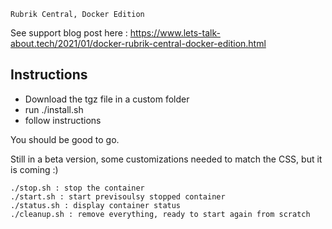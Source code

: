 ```
Rubrik Central, Docker Edition
```
See support blog post here : https://www.lets-talk-about.tech/2021/01/docker-rubrik-central-docker-edition.html

## Instructions

- Download the tgz file in a custom folder
- run ./install.sh
- follow instructions

You should be good to go.

Still in a beta version, some customizations needed to match the CSS, but it is coming :)

```
./stop.sh : stop the container
./start.sh : start previsoulsy stopped container
./status.sh : display container status
./cleanup.sh : remove everything, ready to start again from scratch
```
